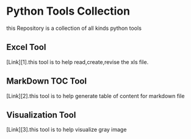 # Python Tools Collection

this Repository is a collection of all kinds python tools

## Excel Tool
[Link][1].this tool is to help read,create,revise the xls file.

## MarkDown TOC Tool
[Link][2].this tool is to help generate table of content for markdown file

## Visualization Tool
[Link][3].this tool is to help visualize gray image